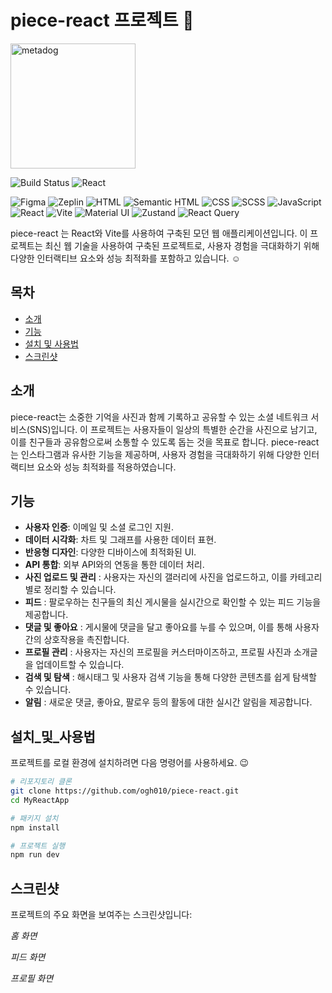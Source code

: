 # piece-react 프로젝트 🍰

<img src="https://github.com/ogh010/piece-react/assets/72989911/481122d2-0e4b-4f27-9202-8c9017339c55" alt="metadog" width="200"/>


![Build Status](https://img.shields.io/github/workflow/status/username/MyReactApp/CI)
![React](https://img.shields.io/badge/react-18.2.0-blue)

![Figma](https://img.shields.io/badge/figma-F24E1E?style=flat&logo=figma&logoColor=white)
![Zeplin](https://img.shields.io/badge/zeplin-FDBD39?style=flat&logo=zeplin&logoColor=white)
![HTML](https://img.shields.io/badge/html5-E34F26?style=flat&logo=html5&logoColor=white)
![Semantic HTML](https://img.shields.io/badge/semantic%20HTML-E34F26?style=flat&logo=html5&logoColor=white)
![CSS](https://img.shields.io/badge/css3-1572B6?style=flat&logo=css3&logoColor=white)
![SCSS](https://img.shields.io/badge/sass-CC6699?style=flat&logo=sass&logoColor=white)
![JavaScript](https://img.shields.io/badge/javascript-F7DF1E?style=flat&logo=javascript&logoColor=black)
![React](https://img.shields.io/badge/react-61DAFB?style=flat&logo=react&logoColor=black)
![Vite](https://img.shields.io/badge/vite-646CFF?style=flat&logo=vite&logoColor=white)
![Material UI](https://img.shields.io/badge/Material%20UI-0081CB?style=flat&logo=mui&logoColor=white)
![Zustand](https://img.shields.io/badge/zustand-000000?style=flat&logo=react&logoColor=white)
![React Query](https://img.shields.io/badge/react--query-FF4154?style=flat&logo=react-query&logoColor=white)



piece-react 는 React와 Vite를 사용하여 구축된 모던 웹 애플리케이션입니다. 
이 프로젝트는 최신 웹 기술을 사용하여 구축된 프로젝트로, 사용자 경험을 극대화하기 위해 다양한 인터랙티브 요소와 성능 최적화를 포함하고 있습니다. ☺️

## 목차 

- [소개](#소개)
- [기능](#기능)
- [설치 및 사용법](#설치_및_사용법)
- [스크린샷](#스크린샷)

## 소개

piece-react는 소중한 기억을 사진과 함께 기록하고 공유할 수 있는 소셜 네트워크 서비스(SNS)입니다. 이 프로젝트는 사용자들이 일상의 특별한 순간을 사진으로 남기고, 이를 친구들과 공유함으로써 소통할 수 있도록 돕는 것을 목표로 합니다. piece-react는 인스타그램과 유사한 기능을 제공하며, 사용자 경험을 극대화하기 위해 다양한 인터랙티브 요소와 성능 최적화를 적용하였습니다.

## 기능

- **사용자 인증**: 이메일 및 소셜 로그인 지원.
- **데이터 시각화**: 차트 및 그래프를 사용한 데이터 표현.
- **반응형 디자인**: 다양한 디바이스에 최적화된 UI.
- **API 통합**: 외부 API와의 연동을 통한 데이터 처리.
- **사진 업로드 및 관리** : 사용자는 자신의 갤러리에 사진을 업로드하고, 이를 카테고리별로 정리할 수 있습니다.
- **피드** : 팔로우하는 친구들의 최신 게시물을 실시간으로 확인할 수 있는 피드 기능을 제공합니다.
- **댓글 및 좋아요** : 게시물에 댓글을 달고 좋아요를 누를 수 있으며, 이를 통해 사용자 간의 상호작용을 촉진합니다.
- **프로필 관리** : 사용자는 자신의 프로필을 커스터마이즈하고, 프로필 사진과 소개글을 업데이트할 수 있습니다.
- **검색 및 탐색** : 해시태그 및 사용자 검색 기능을 통해 다양한 콘텐츠를 쉽게 탐색할 수 있습니다.
- **알림** : 새로운 댓글, 좋아요, 팔로우 등의 활동에 대한 실시간 알림을 제공합니다.

## 설치_및_사용법

프로젝트를 로컬 환경에 설치하려면 다음 명령어를 사용하세요. 😉

```bash
# 리포지토리 클론
git clone https://github.com/ogh010/piece-react.git
cd MyReactApp

# 패키지 설치
npm install

# 프로젝트 실행
npm run dev
```


## 스크린샷

프로젝트의 주요 화면을 보여주는 스크린샷입니다:

<!-- ![홈 화면]('./assets/img/dog.png') -->
*홈 화면*

<!-- ![피드 화면](https://github.com/username/piece-react/blob/main/screenshots/feed.png) -->
*피드 화면*

<!-- ![프로필 화면](https://github.com/username/piece-react/blob/main/screenshots/profile.png) -->
*프로필 화면*
